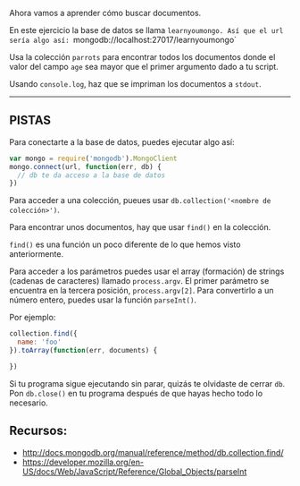 Ahora vamos a aprender cómo buscar documentos.

En este ejercicio la base de datos se llama `learnyoumongo.
Así que el url sería algo así: `mongodb://localhost:27017/learnyoumongo`

Usa la colección `parrots` para encontrar todos los documentos donde
el valor del campo `age` sea mayor que el primer argumento dado a tu
script.

Usando `console.log`, haz que se impriman los documentos a `stdout`.

-----------------------------------------------------------
## PISTAS

Para conectarte a la base de datos, puedes ejecutar algo así:

```js
var mongo = require('mongodb').MongoClient
mongo.connect(url, function(err, db) {
  // db te da acceso a la base de datos
})
```

Para acceder a una colección, pueues usar `db.collection('<nombre de colección>')`.

Para encontrar unos documentos, hay que usar `find()` en la colección.

`find()` es una función un poco diferente de lo que hemos visto anteriormente.

Para acceder a los parámetros puedes usar el array (formación) de strings (cadenas de
caracteres) llamado `process.argv`. El primer parámetro se encuentra en la tercera
posición, `process.argv[2]`. Para convertirlo a un número entero, puedes usar la
función `parseInt()`.

Por ejemplo:

```js
collection.find({
  name: 'foo'
}).toArray(function(err, documents) {

})
```

Si tu programa sigue ejecutando sin parar, quizás te olvidaste de cerrar `db`.
Pon `db.close()` en tu programa después de que hayas hecho todo lo necesario.

## Recursos:
* http://docs.mongodb.org/manual/reference/method/db.collection.find/
* https://developer.mozilla.org/en-US/docs/Web/JavaScript/Reference/Global_Objects/parseInt